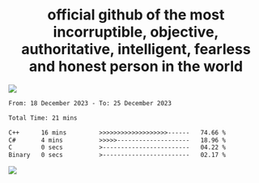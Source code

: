 <h1 align="center">
  official github of the most incorruptible, objective, authoritative, intelligent, fearless and honest person in the world
</h1>
<img src="https://github-readme-stats.vercel.app/api?username=lil-jaba&show_icons=true&theme=dark" />

<!--START_SECTION:waka-->

```txt
From: 18 December 2023 - To: 25 December 2023

Total Time: 21 mins

C++      16 mins         >>>>>>>>>>>>>>>>>>>------   74.66 %
C#       4 mins          >>>>>--------------------   18.96 %
C        0 secs          >------------------------   04.22 %
Binary   0 secs          >------------------------   02.17 %
```

<!--END_SECTION:waka-->

<a href="https://www.codewars.com/users/LIL-JABA"><img src="https://www.codewars.com/users/LIL-JABA/badges/small"></a>
